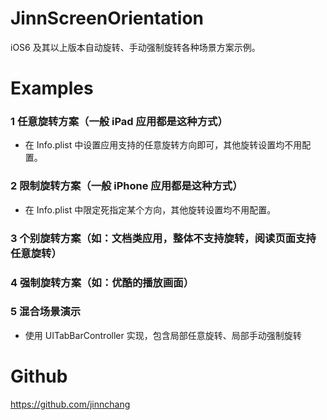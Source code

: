 # JinnScreenOrientation
iOS6 及其以上版本自动旋转、手动强制旋转各种场景方案示例。
# Examples
### 1 任意旋转方案（一般 iPad 应用都是这种方式）

- 在 Info.plist 中设置应用支持的任意旋转方向即可，其他旋转设置均不用配置。

### 2 限制旋转方案（一般 iPhone 应用都是这种方式）

- 在 Info.plist 中限定死指定某个方向，其他旋转设置均不用配置。

### 3 个别旋转方案（如：文档类应用，整体不支持旋转，阅读页面支持任意旋转）
### 4 强制旋转方案（如：优酷的播放画面）
### 5 混合场景演示

- 使用 UITabBarController 实现，包含局部任意旋转、局部手动强制旋转

# Github
https://github.com/jinnchang
